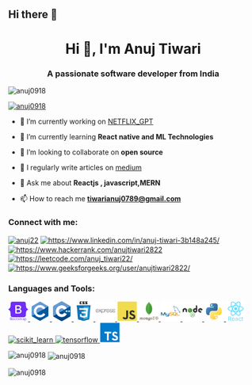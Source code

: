 ## Hi there 👋

<h1 align="center">Hi 👋, I'm Anuj Tiwari</h1>
<h3 align="center">A passionate software developer from India</h3>

<p align="left"> <img src="https://komarev.com/ghpvc/?username=anuj0918&label=Profile%20views&color=0e75b6&style=flat" alt="anuj0918" /> </p>

<p align="left"> <a href="https://github.com/ryo-ma/github-profile-trophy"><img src="https://github-profile-trophy.vercel.app/?username=anuj0918" alt="anuj0918" /></a> </p>

- 🔭 I’m currently working on [NETFLIX_GPT](https://netflix-gpt-tau-amber.vercel.app/)

- 🌱 I’m currently learning **React native and ML Technologies**

- 👯 I’m looking to collaborate on **open source**

- 📝 I regularly write articles on [medium](medium)

- 💬 Ask me about **Reactjs , javascript,MERN**

- 📫 How to reach me **tiwarianuj0789@gmail.com**

<h3 align="left">Connect with me:</h3>
<p align="left">
<a href="https://twitter.com/anuj22" target="blank"><img align="center" src="https://raw.githubusercontent.com/rahuldkjain/github-profile-readme-generator/master/src/images/icons/Social/twitter.svg" alt="anuj22" height="30" width="40" /></a>
<a href="https://linkedin.com/in/https://www.linkedin.com/in/anuj-tiwari-3b148a245/" target="blank"><img align="center" src="https://raw.githubusercontent.com/rahuldkjain/github-profile-readme-generator/master/src/images/icons/Social/linked-in-alt.svg" alt="https://www.linkedin.com/in/anuj-tiwari-3b148a245/" height="30" width="40" /></a>
<a href="https://www.hackerrank.com/https://www.hackerrank.com/anujtiwari2822" target="blank"><img align="center" src="https://raw.githubusercontent.com/rahuldkjain/github-profile-readme-generator/master/src/images/icons/Social/hackerrank.svg" alt="https://www.hackerrank.com/anujtiwari2822" height="30" width="40" /></a>
<a href="https://www.leetcode.com/https://leetcode.com/anuj_tiwari22/" target="blank"><img align="center" src="https://raw.githubusercontent.com/rahuldkjain/github-profile-readme-generator/master/src/images/icons/Social/leet-code.svg" alt="https://leetcode.com/anuj_tiwari22/" height="30" width="40" /></a>
<a href="https://auth.geeksforgeeks.org/user/https://www.geeksforgeeks.org/user/anujtiwari2822/" target="blank"><img align="center" src="https://raw.githubusercontent.com/rahuldkjain/github-profile-readme-generator/master/src/images/icons/Social/geeks-for-geeks.svg" alt="https://www.geeksforgeeks.org/user/anujtiwari2822/" height="30" width="40" /></a>
</p>

<h3 align="left">Languages and Tools:</h3>
<p align="left"> <a href="https://getbootstrap.com" target="_blank" rel="noreferrer"> <img src="https://raw.githubusercontent.com/devicons/devicon/master/icons/bootstrap/bootstrap-plain-wordmark.svg" alt="bootstrap" width="40" height="40"/> </a> <a href="https://www.cprogramming.com/" target="_blank" rel="noreferrer"> <img src="https://raw.githubusercontent.com/devicons/devicon/master/icons/c/c-original.svg" alt="c" width="40" height="40"/> </a> <a href="https://www.w3schools.com/cpp/" target="_blank" rel="noreferrer"> <img src="https://raw.githubusercontent.com/devicons/devicon/master/icons/cplusplus/cplusplus-original.svg" alt="cplusplus" width="40" height="40"/> </a> <a href="https://www.w3schools.com/css/" target="_blank" rel="noreferrer"> <img src="https://raw.githubusercontent.com/devicons/devicon/master/icons/css3/css3-original-wordmark.svg" alt="css3" width="40" height="40"/> </a> <a href="https://expressjs.com" target="_blank" rel="noreferrer"> <img src="https://raw.githubusercontent.com/devicons/devicon/master/icons/express/express-original-wordmark.svg" alt="express" width="40" height="40"/> </a> <a href="https://developer.mozilla.org/en-US/docs/Web/JavaScript" target="_blank" rel="noreferrer"> <img src="https://raw.githubusercontent.com/devicons/devicon/master/icons/javascript/javascript-original.svg" alt="javascript" width="40" height="40"/> </a> <a href="https://www.mongodb.com/" target="_blank" rel="noreferrer"> <img src="https://raw.githubusercontent.com/devicons/devicon/master/icons/mongodb/mongodb-original-wordmark.svg" alt="mongodb" width="40" height="40"/> </a> <a href="https://www.mysql.com/" target="_blank" rel="noreferrer"> <img src="https://raw.githubusercontent.com/devicons/devicon/master/icons/mysql/mysql-original-wordmark.svg" alt="mysql" width="40" height="40"/> </a> <a href="https://nodejs.org" target="_blank" rel="noreferrer"> <img src="https://raw.githubusercontent.com/devicons/devicon/master/icons/nodejs/nodejs-original-wordmark.svg" alt="nodejs" width="40" height="40"/> </a> <a href="https://www.python.org" target="_blank" rel="noreferrer"> <img src="https://raw.githubusercontent.com/devicons/devicon/master/icons/python/python-original.svg" alt="python" width="40" height="40"/> </a> <a href="https://reactjs.org/" target="_blank" rel="noreferrer"> <img src="https://raw.githubusercontent.com/devicons/devicon/master/icons/react/react-original-wordmark.svg" alt="react" width="40" height="40"/> </a> <a href="https://scikit-learn.org/" target="_blank" rel="noreferrer"> <img src="https://upload.wikimedia.org/wikipedia/commons/0/05/Scikit_learn_logo_small.svg" alt="scikit_learn" width="40" height="40"/> </a> <a href="https://www.tensorflow.org" target="_blank" rel="noreferrer"> <img src="https://www.vectorlogo.zone/logos/tensorflow/tensorflow-icon.svg" alt="tensorflow" width="40" height="40"/> </a> <a href="https://www.typescriptlang.org/" target="_blank" rel="noreferrer"> <img src="https://raw.githubusercontent.com/devicons/devicon/master/icons/typescript/typescript-original.svg" alt="typescript" width="40" height="40"/> </a> </p>

<p><img align="left" src="https://github-readme-stats.vercel.app/api/top-langs?username=anuj0918&show_icons=true&locale=en&layout=compact" alt="anuj0918" /></p>

<p>&nbsp;<img align="center" src="https://github-readme-stats.vercel.app/api?username=anuj0918&show_icons=true&locale=en" alt="anuj0918" /></p>

<p><img align="center" src="https://github-readme-streak-stats.herokuapp.com/?user=anuj0918&" alt="anuj0918" /></p>
